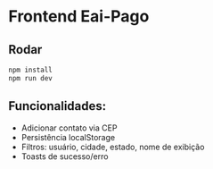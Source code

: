 # Frontend Eai-Pago

## Rodar
```bash
npm install
npm run dev
```

## Funcionalidades:
- Adicionar contato via CEP
- Persistência localStorage
- Filtros: usuário, cidade, estado, nome de exibição
- Toasts de sucesso/erro